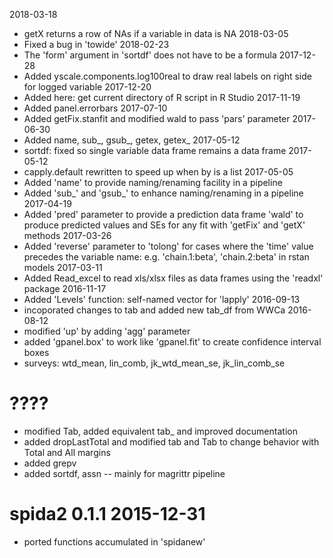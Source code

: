 2018-03-18
* getX returns a row of NAs if a variable in data is NA
2018-03-05
* Fixed a bug in 'towide'
2018-02-23
* The 'form' argument in 'sortdf' does not have to be a formula 
2017-12-28
* Added yscale.components.log100real to draw real labels on right side for logged variable
2017-12-20
* Added here: get current directory of R script in R Studio
2017-11-19
* Added panel.errorbars
2017-07-10
* Added getFix.stanfit and modified wald to pass 'pars' parameter
2017-06-30
* Added name, sub_, gsub_, getex, getex_
2017-05-12
* sortdf:  fixed so single variable data frame remains a data frame
2017-05-12
* capply.default rewritten to speed up when by is a list
2017-05-05
* Added 'name' to provide naming/renaming facility in a pipeline
* Added 'sub_' and 'gsub_' to enhance naming/renaming in a pipeline
2017-04-19
* Added 'pred' parameter to provide a prediction data frame 'wald' to produce predicted values and SEs for any fit with 'getFix' and 'getX' methods 
2017-03-26
* Added 'reverse' parameter to 'tolong' for cases where the 'time' value precedes the variable name: e.g. 'chain.1:beta', 'chain.2:beta' in rstan models
2017-03-11
* Added Read_excel to read xls/xlsx files as data frames using the 'readxl' package
2016-11-17
* Added 'Levels' function: self-named vector for 'lapply'
2016-09-13
* incoporated changes to tab and added new tab_df from WWCa
2016-08-12
* modified 'up' by adding 'agg' parameter
* added 'gpanel.box' to work like 'gpanel.fit' to create confidence interval boxes
* surveys: wtd_mean, lin_comb, jk_wtd_mean_se, jk_lin_comb_se
# ????
* modified Tab, added equivalent tab_ and improved documentation
* added dropLastTotal and modified tab and Tab to change behavior with Total and All margins
* added grepv
* added sortdf, assn -- mainly for magrittr pipeline

# spida2 0.1.1 2015-12-31

* ported functions accumulated in 'spidanew'

